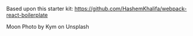 Based upon this starter kit: https://github.com/HashemKhalifa/webpack-react-boilerplate

Moon Photo by Kym on Unsplash
